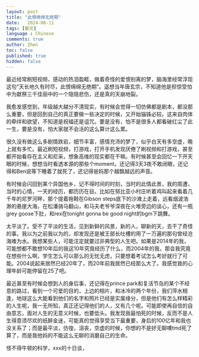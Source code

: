 ```yaml
---
layout: post
title: "此恨绵绵无绝期"
date:   2024-06-11
tags: [散文]
language : Chinese
comments: true
author: Zhen
toc: false
published: true
hidden: false
---
```

最近经常刷短视频，感动的热泪盈眶，做着奇怪的爱恨别离的梦，脑海里经常浮现这句“天长地久有时尽，此恨绵绵无绝期”。遥想当年唐玄宗，不知道他是担惊受怕中为献祭三千佳丽中的一个隐隐悲伤，还是真的天崩地裂。

我愈发感觉到，年级越大越分不清现实，有时候会觉得一切仿佛都是剧本，都没那么重要，但是回到自己的真正要做一些决定的时候，又开始锱铢必较。这来自肉体的牵绊和欲望，不知道是祝福还是诅咒。要是没有，怕不是很多人都看破红尘了此一生，要是没有，怕大家就不会活的这么算计这么累。

很久没有做这么多剧情跌宕，细节丰富，感情充沛的梦了，似乎白天有多空虚，晚上就有多忙。最近刷短视频，打游戏，打开手机发现厌倦了刷视频和打游戏，甚至都开始看存在主义和尼采，想象高维的现实都在干嘛。有时候甚至会回忆一下开天眼的时候，想想当时看透本源的那些个moment。还记得3天3夜不敢闭眼，还记得和Ben说等下睡着了就死了，还记得爸妈那个越飘越远的声音。

有时候会闪回到某个异国他乡，记不得时间的时刻，当时的此情此景，我的周遭，当时的心情，一天的经历，都历历在目。比如在努比亚小村庄听着鸡叫起来看着几千年的尼罗河畔，那个提着拖鞋在Gibson steps底下的沙滩上走着，远看烟波浩渺的悬崖大海，在松潘骑马翻山，和马夫老爷爷深夜在火堆旁边的谈心，还有一瓶grey goose下肚，和rex在tonight gonna be good night的bgm下跳舞。

太平淡了。受不了平淡的生活，见到新鲜的风景，新的人，聊新的天，去干了奇怪的事。我以为之前我以为的，却发现还是被王部长吐槽的用了一万遍的那句曾经沧海难为水。我想某些人，可能注定就要过非典型的人生吧。如果是2014年的我，可能想都不敢想10年后的我这10年究竟经历了什么，而2004年的我，那会我究竟在想些什么啊，学生怎么可以那么的无忧无虑，只要想着考试怎么考好就行了可能。2004说起来居然已经20年了，而20年前我居然已经那么大了。我感觉我的心理年龄可能停留在25了吧。

最近甚至有时候会想到人的身后事，还记得在prince park和复活节岛的某个不经意的路过，看到一个可爱的目的，上边的相片，和冰冷的两个年份，我们萍水相逢，地球这么大能看到他们的名字和照片已经是实属缘分，但是他们有怎么样精彩的人生呢，我一无所知，真正还记得他们的人，又有几个呢。可能即使再自信的自由意志，面对人生的无意义时候，也要低头。我发现我最怕死的时候，反而不是人生得意须尽欢的纸醉金迷，可能真的觉得享受当下最重要，身后的100亿年和我也没关系了；而是最平淡，彷徨，沮丧，空虚的时候，你想的不是好无聊噢tmd死了算了，而是我他妈的不能这么无聊的消磨自己的生命。

怪不得牛顿的科学，xxx的十日谈，
<!--stackedit_data:
eyJoaXN0b3J5IjpbMTE3NjQ4MDM5XX0=
-->